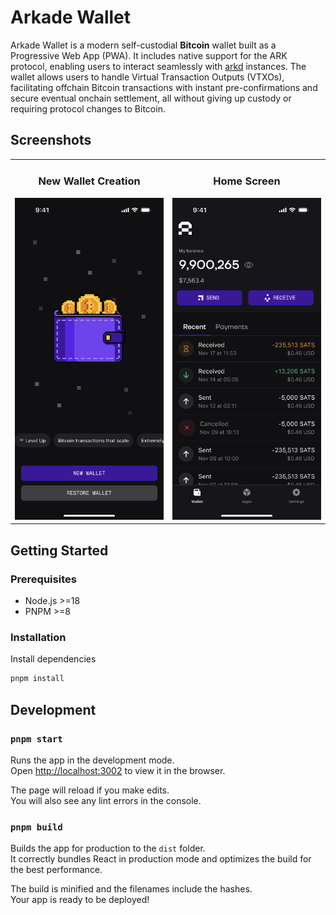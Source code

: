 # Arkade Wallet

Arkade Wallet is a modern self-custodial **Bitcoin** wallet built as a Progressive Web App (PWA). It includes native support for the ARK protocol, enabling users to interact seamlessly with [arkd](https://github.com/arkade-os/arkd) instances. The wallet allows users to handle Virtual Transaction Outputs (VTXOs), facilitating offchain Bitcoin transactions with instant pre-confirmations and secure eventual onchain settlement, all without giving up custody or requiring protocol changes to Bitcoin.

## Screenshots

<!-- Using a table for more consistent layout -->
<table>
  <tr>
    <td width="50%" align="center">
      <h3>New Wallet Creation</h3>
      <img src="./mockup/new-wallet.png" alt="New Wallet" width="250">
    </td>
    <td width="50%" align="center">
      <h3>Home Screen</h3>
      <img src="./mockup/home-arkade-wallet.png" alt="Home Screen" width="250">
    </td>
  </tr>
</table>

## Getting Started

### Prerequisites

- Node.js >=18
- PNPM >=8

### Installation

Install dependencies

   ```bash
   pnpm install
   ```

## Development

### `pnpm start`

Runs the app in the development mode.\
Open [http://localhost:3002](http://localhost:3002) to view it in the browser.

The page will reload if you make edits.\
You will also see any lint errors in the console.

### `pnpm build`

Builds the app for production to the `dist` folder.\
It correctly bundles React in production mode and optimizes the build for the best performance.

The build is minified and the filenames include the hashes.\
Your app is ready to be deployed!
